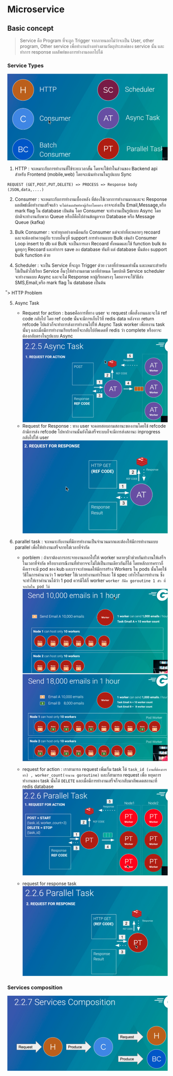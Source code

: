 # Microservice

## Basic concept
> Service คือ Program ที่จะถูก Trigger จากภายนอกไม่ว่าจะเป็น User, other program, Other service เพื่อทำงานบ้างอย่างตามวัตถุประสงค์ของ service นั้น และทำการ response ผลลัพท์ของการทำงานออกไปได้

### Service Types
![](./images/service-0.png)

1. HTTP : จะเหมาะกับการทำงานที่ใช้ระยะเวลาสั้น โดยจะใช้ทำในส่วนของ Backend api สำหรับ Frontend (mobile,web) โดยจะเน้นทำงานในรูปแบบ Sync
```
REQUEST (GET,POST,PUT,DELETE) => PROCESS => Response body (JSON,data,....)
```

2. Consumer : จะเหมาะกับการทำงานเบื้องหลัง ที่ต้องใช้เวลาการทำงานมากและจะ Response ผลลัพธ์เมื่อทำงานเสร็จแล้ว ``จะไม่ส่งผลลัพท์หาผู้เรียกโดยตรง`` อาจจะส่งเป็น Email,Message,หรือ mark flag ใน database เป้นต้น โดย Consumer จะทำงานเป็นรูปแบบ Async โดยปกติจะทำงานกับพวก Queue หรือก็คือไปอ่านข้อมูลจาก Database หรือ Message Queue (kafka)

3. Bulk Consumer : จะทำทุกอย่างเหมือนกับ Consumer แต่จะทำที่ละหลายๆ recoard และจะต้องทำควบคู่กับ ระบบอื่นๆที่ support การทำงานแบบ Bulk เช่นถ้า Consumer Loop insert to db แต่ Bulk จะเป็นการเอา Recoard ทั้งหมดและใช้ function bulk ข้อมูลทุกๆ Recoard และทำการ save ลง database ทันที แต่ database นั้นต้อง support bulk function ด้วย

4. Scheduler : จะเป็น Service ที่จะถูก Trigger ด้วย เวลาที่กำหนดเท่านั้น และเหมาะสำหรับใช้เป็นตัวไปเรียก Service อื่นๆให้ทำงานตามเวลาที่กำหนด โดยปกติ Service scheduler จะทำงานแบบ Async และจะไม่ Response หาผู้เรียกตรงๆ โดยอาจจะใช้วิธีส่ง SMS,Email,หรือ mark flag ใน database เป็นต้น

็> HTTP Problem 

5. Async Task
    - Request for action : baseคือการที่ทาง user จะ request เพื่อสั่งงานและจะได้ ref code กลับไป โดย ref code นั้นจะมีการเก็บไว้ที่ redis data หลังจาก return refcode ไปแล้วก็จะทำการส่งการทำงานไปให้ Async Task worker เพื่อทงาน task นั้นๆ และเมื่อมีการทำงานเรียบร้อยก็จะกลับไปอัพเดตที่ redis ว่า complete หรืออาจะต้องกลับตรงในรูปแบบ Async
    ![](./images/service-5.png)
    - Request for Response : ทาง user จะคอยสอบถามสถานะของงานโดยใช้ refcode ถ้ามีการส่ง refcode ไปหาถ้างานนั้นยังไม่เสร็จระบบก็จะมีการส่งสถานะ inprogress กลับไปให้ user
    ![](./images/service-5-1.png)

6. parallel task : จะเหมาะกับงานที่มีการทำงานเป็นจำนวนมากและต้องให้มีการทำงานแบบ parallel เพื่อให้ทำงานเสร็จภายใต่เวลาที่จำกัด
    - porblem : ถ้าเราต้องการกระจายงานออกไปให้ worker หลายๆตัวช่วยกันทำงานให้เสร็จในเวลาที่จำกัด หรือบางกรณีงานที่ทำอาจจะไม่ได้เป็นงานเดียวกันก็ได้ โดยหลักการคราวก็คือเราจะมี pod ของ kub และเราจะกำหนดให้มีการสร้าง Workers ใน pods นั้นโดยใช้วิธีในการคำนวนว่า 1 worker ใช้เวลาทำงานเท่าไรและ ใช้ spec เท่าไรในการทำงาน ซึ่งจะทำให้เราคำนวนได้ว่า 1 pod ควรมีได้กี่ worker ``worker ก็คือ goroutine 1 ตัว ที่จะเกิดใน pod ได้``
    ![](./images/service-6-0.png)   
    ![](./images/service-6-1.png)

    - request for action : เราสามารถ request เพิ่มเริ่ม task ได้ ``task_id (งานที่ต้องการทำ) , worker_count(จำนวน goroutine)`` และก็สามารถ request เพื่อ หยุดการทำงานของ task นั้นได้ ``DELETE`` และเมื่อมีการทำงานเสร็จก็จะกลับมาอัพเดตสถานะที่ redis database
    ![](./images/service-6-2.png)
    - request for response task
    ![](./images/service-6-3.png)

### Services composition
![](./images/service-7.png)



